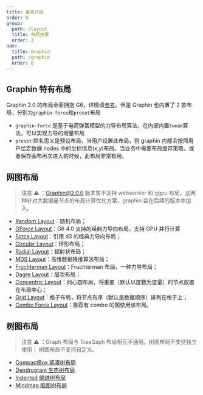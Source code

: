 ```yaml
---
title: 基本介绍
order: 0
group:
  path: /layout
  title: 布局方案
  order: 2
nav:
  title: Graphin
  path: /graphin
  order: 0
---
```


## Graphin 特有布局

Graphin 2.0 的布局全面拥抱 G6，详情请[参考](https://g6.antv.vision/zh/docs/api/graphLayout/guide)。但是 Graphin 也内置了 2 款布局，分别为`graphin-force`和`preset`布局

- `graphin-force` 是基于电荷弹簧模型的力导布局算法，在内部内置`tweak`算法，可以实现力导的增量布局
- `preset` 顾名思义是预设布局，当用户设置此布局，则 graphin 内部会按照用户给定数据 nodes 中的坐标信息(x,y)布局。当业务中需要布局缓存策略，或者保存画布再次进入的时候，此布局非常有用。

## 网图布局

> 注意 ⚠️ ：Graphin@2.0.0 版本暂不支持 webworker 和 ggpu 布局，这两种针对大数据量节点的布局计算优化方案，graphin 会在后续的版本中加入。

- [Random Layout](/https://g6.antv.vision/zh/docs/api/graphLayout/random)：随机布局；
- [GForce Layout](/https://g6.antv.vision/zh/docs/api/graphLayout/gforce)：G6 4.0 支持的经典力导向布局，支持 GPU 并行计算
- [Force Layout](https://g6.antv.vision/zh/docs/api/graphLayout/force)：引用 d3 的经典力导向布局；
- [Circular Layout](https://g6.antv.vision/zh/docs/api/graphLayout/circular)：环形布局；
- [Radial Layout](https://g6.antv.vision/zh/docs/api/graphLayout/radial)：辐射状布局；
- [MDS Layout](https://g6.antv.vision/zh/docs/api/graphLayout/mds)：高维数据降维算法布局；
- [Fruchterman Layout](https://g6.antv.vision/zh/docs/api/graphLayout/fruchterman)：Fruchterman 布局，一种力导布局；
- [Dagre Layout](https://g6.antv.vision/zh/docs/api/graphLayout/dagre)：层次布局；
- [Concentric Layout](https://g6.antv.vision/zh/docs/api/graphLayout/concentric)：同心圆布局，将重要（默认以度数为度量）的节点放置在布局中心；
- [Grid Layout](https://g6.antv.vision/zh/docs/api/graphLayout/grid)：格子布局，将节点有序（默认是数据顺序）排列在格子上；
- [Combo Force Layout](https://g6.antv.vision/zh/docs/api/graphLayout/combo-force)：推荐有 combo 的图使用该布局。

## 树图布局

> 注意 ⚠️ ：Graph 布局与 TreeGaph 布局相互不通用。树图布局不支持独立使用； 树图布局不支持自定义。

- [CompactBox 紧凑树布局](https://g6.antv.vision/zh/docs/api/treeGraphLayout/compactBox)
- [Dendrogram 生态树布局](https://g6.antv.vision/zh/docs/api/treeGraphLayout/dendrogram)
- [Indented 缩进树布局](https://g6.antv.vision/zh/docs/api/treeGraphLayout/indented)
- [Mindmap 脑图树布局](https://g6.antv.vision/zh/docs/api/treeGraphLayout/mindmap)
